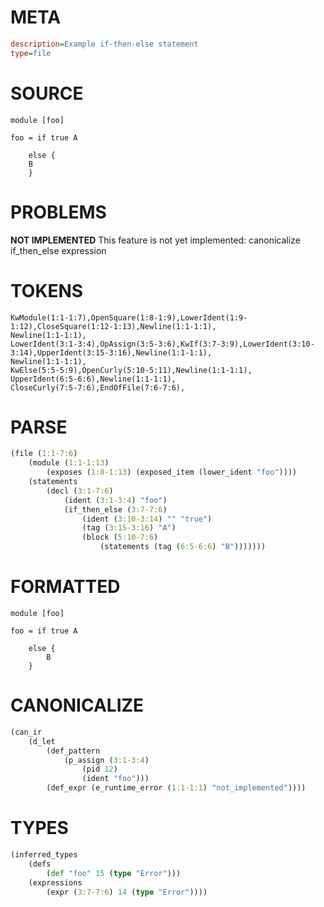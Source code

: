# META
~~~ini
description=Example if-then-else statement
type=file
~~~
# SOURCE
~~~roc
module [foo]

foo = if true A

    else {
    B
    }
~~~
# PROBLEMS
**NOT IMPLEMENTED**
This feature is not yet implemented: canonicalize if_then_else expression
# TOKENS
~~~zig
KwModule(1:1-1:7),OpenSquare(1:8-1:9),LowerIdent(1:9-1:12),CloseSquare(1:12-1:13),Newline(1:1-1:1),
Newline(1:1-1:1),
LowerIdent(3:1-3:4),OpAssign(3:5-3:6),KwIf(3:7-3:9),LowerIdent(3:10-3:14),UpperIdent(3:15-3:16),Newline(1:1-1:1),
Newline(1:1-1:1),
KwElse(5:5-5:9),OpenCurly(5:10-5:11),Newline(1:1-1:1),
UpperIdent(6:5-6:6),Newline(1:1-1:1),
CloseCurly(7:5-7:6),EndOfFile(7:6-7:6),
~~~
# PARSE
~~~clojure
(file (1:1-7:6)
	(module (1:1-1:13)
		(exposes (1:8-1:13) (exposed_item (lower_ident "foo"))))
	(statements
		(decl (3:1-7:6)
			(ident (3:1-3:4) "foo")
			(if_then_else (3:7-7:6)
				(ident (3:10-3:14) "" "true")
				(tag (3:15-3:16) "A")
				(block (5:10-7:6)
					(statements (tag (6:5-6:6) "B")))))))
~~~
# FORMATTED
~~~roc
module [foo]

foo = if true A

	else {
		B
	}
~~~
# CANONICALIZE
~~~clojure
(can_ir
	(d_let
		(def_pattern
			(p_assign (3:1-3:4)
				(pid 12)
				(ident "foo")))
		(def_expr (e_runtime_error (1:1-1:1) "not_implemented"))))
~~~
# TYPES
~~~clojure
(inferred_types
	(defs
		(def "foo" 15 (type "Error")))
	(expressions
		(expr (3:7-7:6) 14 (type "Error"))))
~~~